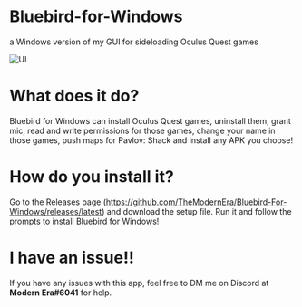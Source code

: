 # Bluebird-for-Windows
a Windows version of my GUI for sideloading Oculus Quest games

![UI](https://i.imgur.com/TEQNsQF.png)

# What does it do?
Bluebird for Windows can install Oculus Quest games, uninstall them, grant mic, read and write permissions for those games, change your name in those games, push maps for Pavlov: Shack and install any APK you choose!

# How do you install it?
Go to the Releases page (https://github.com/TheModernEra/Bluebird-For-Windows/releases/latest) and download the setup file. Run it and follow the prompts to install Bluebird for Windows!

# I have an issue!!
If you have any issues with this app, feel free to DM me on Discord at **Modern Era#6041** for help.
